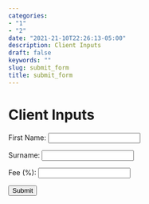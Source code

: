 ```yaml
---
categories:
- "1"
- "2"
date: "2021-21-10T22:26:13-05:00"
description: Client Inputs
draft: false
keywords: ""
slug: submit_form
title: submit_form
---
```


# Client Inputs

<form name="contact" method="post" data-netlify="true" action="http://127.0.0.1:5000/submit-form" onsubmit="return validateForm()">
  <label for="first_name">First Name:</label>
  <input type="text" id="first_name" name="first_name" required><br>

  <label for="surname">Surname:</label>
  <input type="text" id="surname" name="surname" required><br>

  <label for="fee">Fee (%):</label>
  <input type="text" id="fee" name="fee" pattern="\d+(\.\d{1,2})?" title="Enter a valid percentage" required><span></span><br>

  <input type="submit" value="Submit">
</form>

<script>
  function validateForm() {
    // You can add custom JavaScript validation here
    // Return false if validation fails to prevent form submission
    return true;
  }
</script>

